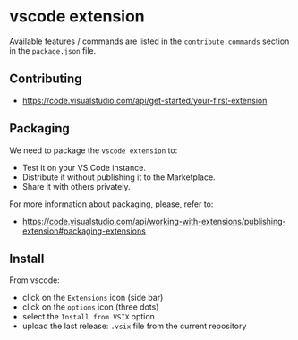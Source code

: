 # vscode extension

Available features / commands are listed in the `contribute.commands` section in the `package.json` file.

## Contributing

- https://code.visualstudio.com/api/get-started/your-first-extension

## Packaging

We need to package the `vscode extension` to:
- Test it on your VS Code instance.
- Distribute it without publishing it to the Marketplace.
- Share it with others privately.

For more information about packaging, please, refer to:
- https://code.visualstudio.com/api/working-with-extensions/publishing-extension#packaging-extensions

## Install

From vscode:
- click on the `Extensions` icon (side bar)
- click on the `options` icon (three dots)
- select the `Install from VSIX` option
- upload the last release: `.vsix` file from the current repository
